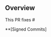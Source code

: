 ## Overview
This PR fixes #

**[Signed Commits]
<!-- Please provide a brief overview of the changes made in this pull request. e.g. current behavior/future behavior -->

<!-- 
## Additional Information

> Any additional information that may be useful for reviewers to know 
-->

<!--
## How to Test

> Please provide instructions on how to test the changes made in this pull request
-->

<!--
## Examples/Screenshots

> Here you add related screenshots 
-->

<!-- 
## Related issues/PRs:

Here you add related issues and PRs.
If this resolved an issue, write "Resolved #<issue number>

e.g. If this PR resolves issues 1 and 2, it should look as follows:
* Resolved #1
* Resolved #2
-->

<!--
## Checklist before requesting a review

put an [x] in the box to get it checked 

- [ ] My code follows the style guidelines of this project
- [ ] I have commented on my code, particularly in hard-to-understand areas
- [ ] I have performed a self-review of my code
- [ ] If it is a core feature, I have added thorough tests.
- [ ] New and existing unit tests pass locally with my changes

**Please open the PR against the `dev` branch (Unless the PR contains only documentation changes)**

-->
 